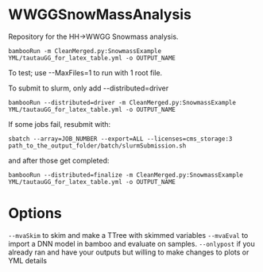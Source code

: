 # WWGGSnowMassAnalysis

Repository for the HH->WWGG Snowmass analysis. 

`bambooRun -m CleanMerged.py:SnowmassExample YML/tautauGG_for_latex_table.yml -o OUTPUT_NAME` 

To test; use --MaxFiles=1 to run with 1 root file.

To submit to slurm, only add --distributed=driver

`bambooRun --distributed=driver -m CleanMerged.py:SnowmassExample YML/tautauGG_for_latex_table.yml -o OUTPUT_NAME` 

If some jobs fail, resubmit with: 

`sbatch --array=JOB_NUMBER --export=ALL --licenses=cms_storage:3 path_to_the_output_folder/batch/slurmSubmission.sh`

and after those get completed:

`bambooRun --distributed=finalize -m CleanMerged.py:SnowmassExample YML/tautauGG_for_latex_table.yml -o OUTPUT_NAME `

# Options 

`--mvaSkim` to skim and make a TTree with skimmed variables
`--mvaEval` to import a DNN model in bamboo and evaluate on samples.
`--onlypost` if you already ran and have your outputs but willing to make changes to plots or YML details

